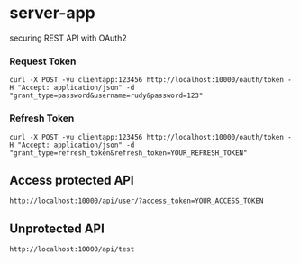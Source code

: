 # server-app #
securing REST API with OAuth2

### Request Token ###

	curl -X POST -vu clientapp:123456 http://localhost:10000/oauth/token -H "Accept: application/json" -d "grant_type=password&username=rudy&password=123"
	
### Refresh Token ###

	curl -X POST -vu clientapp:123456 http://localhost:10000/oauth/token -H "Accept: application/json" -d "grant_type=refresh_token&refresh_token=YOUR_REFRESH_TOKEN"
	
## Access protected API ##
	http://localhost:10000/api/user/?access_token=YOUR_ACCESS_TOKEN
	
## Unprotected API ##
	http://localhost:10000/api/test
